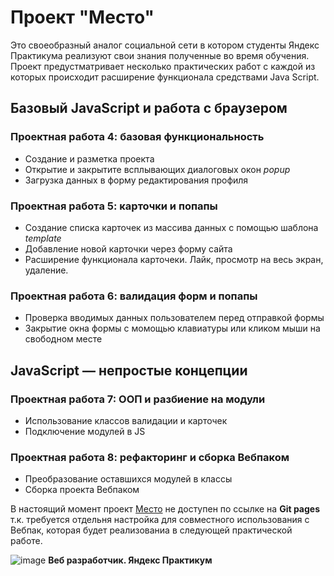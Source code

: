 # Проект "Место"
Это своеобразный аналог социальной сети в котором студенты Яндекс Практикума реализуют свои знания полученные во время обучения. Проект предустматривает несколько практических работ с каждой из которых происходит расширение функционала средствами Java Script.

## Базовый JavaScript и работа с браузером
### Проектная работа 4: базовая функциональность
* Создание и разметка проекта
* Открытие и закрытите всплывающих диалоговых окон _popup_
* Загрузка данных в форму редактирования профиля

### Проектная работа 5: карточки и попапы
* Создание списка карточек из массива данных с помощью шаблона _template_
* Добавление новой карточки через форму сайта
* Расширение функционала карточеки. Лайк, просмотр на весь экран, удаление.

### Проектная работа 6: валидация форм и попапы
* Проверка вводимых данных пользователем перед отправкой формы
* Закрытие окна формы с момощью клавиатуры или кликом мыши на свободном месте
  
## JavaScript — непростые концепции
### Проектная работа 7: ООП и разбиение на модули
* Использование классов валидации и карточек
* Подключение модулей в JS

### Проектная работа 8: рефакторинг и сборка Вебпаком
* Преобразование оставшихся модулей в классы
* Сборка проекта Вебпаком

В настоящий момент проект [Место](https://vova-iz-tambova.github.io/mesto/) не доступен по ссылке на **Git pages** т.к. требуется отдельня настройка для совместного использования с Вебпак, которая будет реализованиа в следующей практической работе.

![image](https://user-images.githubusercontent.com/92729800/204303554-fd708625-c724-46f9-9045-261b69f63b27.png)
**Веб разработчик. Яндекс Практикум**
